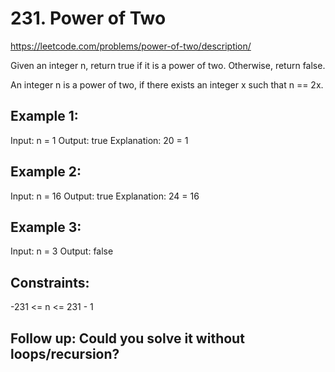 # 231. Power of Two

https://leetcode.com/problems/power-of-two/description/

Given an integer n, return true if it is a power of two. Otherwise, return false.

An integer n is a power of two, if there exists an integer x such that n == 2x.


## Example 1:

Input: n = 1
Output: true
Explanation: 20 = 1


## Example 2:

Input: n = 16
Output: true
Explanation: 24 = 16


## Example 3:

Input: n = 3
Output: false
 

## Constraints:

-231 <= n <= 231 - 1
 

## Follow up: Could you solve it without loops/recursion?
